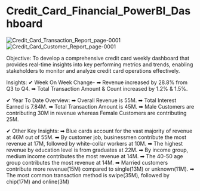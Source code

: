 # Credit_Card_Financial_PowerBI_Dashboard
![Credit_Card_Transaction_Report_page-0001](https://github.com/subhajitdey295/PowerBI_Credit-_Card/assets/73297451/1eb28b30-57bb-4ad3-9f18-5784d7ddbec9)
![Credit_Card_Customer_Report_page-0001](https://github.com/subhajitdey295/PowerBI_Credit-_Card/assets/73297451/785c5cab-1c70-4c6a-8858-559d24afdf06)

Objective:
To develop a comprehensive credit card weekly dashboard that provides real-time insights into key performing metrics and trends, enabling stakeholders to monitor and analyze credit card operations effectively.

Insights:
✔ Week On Week Change-
  ➡ Revenue increased by 28.8% from Q3 to Q4.
  ➡ Total Transaction Amount & Count increased by 1.2% & 1.5%.

✔ Year To Date Overview:
  ➡ Overall Revenue is 55M.
  ➡ Total Interest Earned is 7.84M.
  ➡ Total Transaction Amount is 45M.
  ➡ Male Customers are contributing 30M in revenue whereas Female Customers are contributing 25M.

✔ Other Key Insights:
  ➡ Blue cards account for the vast majority of revenue at 46M out of 55M.
  ➡ By customer job, businessmen contribute the most revenue at 17M, followed by white-collar workers at 10M.
  ➡ The highest revenue by education level is from graduates at 22M.
  ➡ By income group, medium income contributes the most revenue at 14M.
  ➡ The 40-50 age group contributes the most revenue at 14M.
  ➡ Married customers contribute more revenue(15M) compared to single(13M) or unknown(11M).
  ➡ The most common transaction method is swipe(35M), followed by chip(17M) and online(3M)
  

